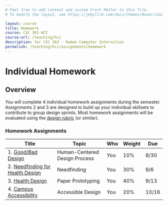 ```yaml
---
# Feel free to add content and custom Front Matter to this file.
# To modify the layout, see https://jekyllrb.com/docs/themes/#overriding-theme-defaults

layout: course
title: Homework
course: CSC 363 HCI
course-url: /teaching/hci
description: for CSC 363 - Human Computer Interaction
permalink: /teaching/hci/assignments/homework
---
```


# Individual Homework

## Overview 
You will complete 4 individual homework assignments during the semester. Assignments
2 and 3 are designed to build up your individual skillsets to contribute to group design
sprints. Most homework assignments will be evaluated using the [design rubric](https://docs.google.com/spreadsheets/d/1aI9LcmVZmh_977G__U4Guz_rPRCwWZs26J_yHXbhSyY/edit?usp=sharing) (or similar).

### Homework Assignments

| Title | Topic | Who | Weight | Due | 
|-------|-------|-----|--------|-----|
| 1. [Good/Bad Design](./good-bad-design.md) | Human-Centered Design Process | You | 10% | 8/30 | 
| 2. [Needfinding for Health Design](./needfinding.md) | Needfinding | You | 30% | 9/6 | 
| 3. [Health Design](./healthdesign.md) | Paper Prototyping | You | 40% | 9/13 | 
| 4. [Campus Accessibility](./accessibility.md) | Accessible Design | You | 20% | 10/16 | 
